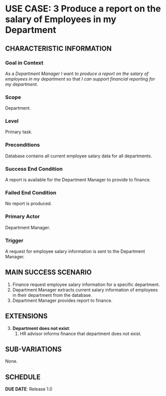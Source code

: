 # USE CASE: 3 Produce a report on the salary of Employees in my Department 

## CHARACTERISTIC INFORMATION

### Goal in Context

As a *Department Manager* I want *to produce a report on the salary of employees in my department* so that *I can support financial reporting for my department.*

### Scope

Department.

### Level

Primary task.

### Preconditions

Database contains all current employee salary data for all departments.

### Success End Condition

A report is available for the Department Manager to provide to finance.

### Failed End Condition

No report is produced.

### Primary Actor

Department Manager.

### Trigger

A request for employee salary information is sent to the Department Manager.

## MAIN SUCCESS SCENARIO

1. Finance request employee salary information for a specific department.
2. Department Manager extracts current salary information of employees in their department from the database.
3. Department Manager provides report to finance.

## EXTENSIONS

3. **Department does not exist**:
    1. HR advisor informs finance that department does not exist.

## SUB-VARIATIONS

None.

## SCHEDULE

**DUE DATE**: Release 1.0
